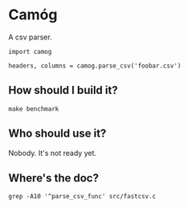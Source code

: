 Camóg
=====

A csv parser.

```
import camog

headers, columns = camog.parse_csv('foobar.csv')
```

## How should I build it?

```
make benchmark
```

## Who should use it?

Nobody. It's not ready yet.

## Where's the doc?

```
grep -A10 '^parse_csv_func' src/fastcsv.c
```

